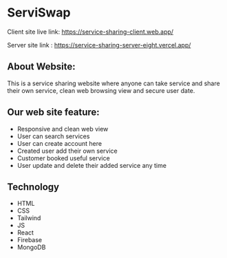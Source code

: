 # ServiSwap
Client site live link: https://service-sharing-client.web.app/

Server site link : https://service-sharing-server-eight.vercel.app/

## About Website:
This is a service sharing website where anyone can take service and share their own service, clean web browsing view and secure user date.

## Our web site feature:

- Responsive and clean web view
- User can search services
- User can create account here
- Created user add their own service 
- Customer booked useful service 
- User update and delete their added service any time

## Technology
- HTML
- CSS
- Tailwind
- JS
- React
- Firebase
- MongoDB

